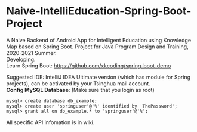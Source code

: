 # Naive-IntelliEducation-Spring-Boot-Project
A Naive Backend of Android App for Intelligent Education using Knowledge Map based on Spring Boot. Project for Java Program Design and Training, 2020-2021 Summer.  
Developing.  
Learn Spring Boot: https://github.com/xkcoding/spring-boot-demo  
  
Suggested IDE: IntelliJ IDEA Ultimate version (which has module for Spring projects), can be activated by your Tsinghua mail account.  
**Config MySQL Database**: (Make sure that you login as root)   
```
mysql> create database db_example;  
mysql> create user 'springuser'@'%' identified by 'ThePassword';  
mysql> grant all on db_example.* to 'springuser'@'%';  
```
  
All specific API infomation is in wiki.
